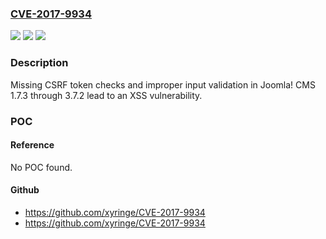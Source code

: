 ### [CVE-2017-9934](https://cve.mitre.org/cgi-bin/cvename.cgi?name=CVE-2017-9934)
![](https://img.shields.io/static/v1?label=Product&message=n%2Fa&color=blue)
![](https://img.shields.io/static/v1?label=Version&message=n%2Fa&color=blue)
![](https://img.shields.io/static/v1?label=Vulnerability&message=n%2Fa&color=brighgreen)

### Description

Missing CSRF token checks and improper input validation in Joomla! CMS 1.7.3 through 3.7.2 lead to an XSS vulnerability.

### POC

#### Reference
No POC found.

#### Github
- https://github.com/xyringe/CVE-2017-9934
- https://github.com/xyringe/CVE-2017-9934

